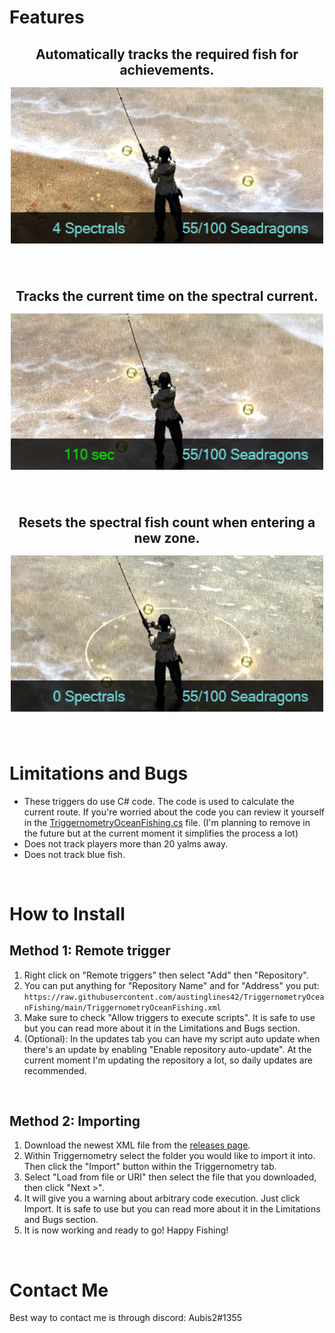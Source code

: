 # Features
<h2 align="center">

<span>Automatically tracks the required fish for achievements.</span>
<br>
<img src="./resources/UI.png" width="500" style="padding-top: 15px;"/>

<br>

<span>Tracks the current time on the spectral current.</span>
<br>
<img src="./resources/Spectral_Counter.png" width="500" style="padding-top: 15px;"/>

<br>

<span>Resets the spectral fish count when entering a new zone.</span>
<br>
<img src="./resources/Spectral_Reset.png" width="500" style="padding-top: 15px;"/>
</h2>

<br>

# Limitations and Bugs
* These triggers do use C# code. The code is used to calculate the current route. If you're worried about the code you can review it yourself in the [TriggernometryOceanFishing.cs](https://github.com/austinglines42/TriggernometryOceanFishing/blob/v1.0.1/TriggernometryOceanFishing.cs) file. (I'm planning to remove in the future but at the current moment it simplifies the process a lot)
* Does not track players more than 20 yalms away.
* Does not track blue fish.

<br>

# How to Install
## Method 1: Remote trigger
1. Right click on "Remote triggers" then select "Add" then "Repository".
2. You can put anything for "Repository Name" and for "Address" you put: `https://raw.githubusercontent.com/austinglines42/TriggernometryOceanFishing/main/TriggernometryOceanFishing.xml`
3. Make sure to check "Allow triggers to execute scripts". It is safe to use but you can read more about it in the Limitations and Bugs section.
4. (Optional): In the updates tab you can have my script auto update when there's an update by enabling "Enable repository auto-update". At the current moment I'm updating the repository a lot, so daily updates are recommended.

<br>

## Method 2: Importing
1. Download the newest XML file from the [releases page](https://github.com/austinglines42/TriggernometryOceanFishing/releases).
2. Within Triggernometry select the folder you would like to import it into. Then click the "Import" button within the Triggernometry tab.
3. Select "Load from file or URI" then select the file that you downloaded, then click "Next >".
4. It will give you a warning about arbitrary code execution. Just click Import. It is safe to use but you can read more about it in the Limitations and Bugs section.
5. It is now working and ready to go! Happy Fishing!

<br>

# Contact Me
Best way to contact me is through discord: Aubis2#1355